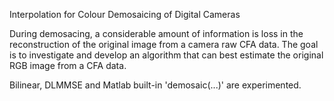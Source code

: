 Interpolation for Colour Demosaicing of Digital Cameras

During demosacing, a considerable amount of information is loss in the reconstruction of the original image from a camera raw CFA data. The goal is to investigate and develop an algorithm that can best estimate the original RGB image from a CFA data.

Bilinear, DLMMSE and Matlab built-in 'demosaic(...)' are experimented.
